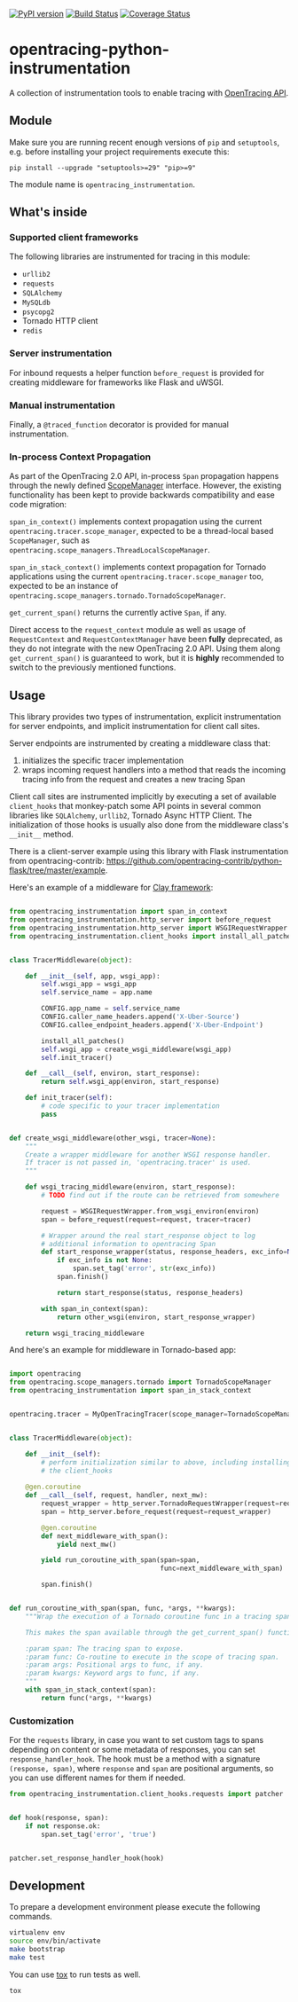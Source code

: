 [![PyPI version][pypi-img]][pypi] [![Build Status][ci-img]][ci] [![Coverage Status][cov-img]][cov]

# opentracing-python-instrumentation

A collection of instrumentation tools to enable tracing with 
[OpenTracing API](http://opentracing.io).

## Module

Make sure you are running recent enough versions of `pip` and `setuptools`, e.g. before installing your project requirements execute this:

```
pip install --upgrade "setuptools>=29" "pip>=9"
```

The module name is `opentracing_instrumentation`.

## What's inside

### Supported client frameworks

The following libraries are instrumented for tracing in this module:
 * `urllib2`
 * `requests`
 * `SQLAlchemy`
 * `MySQLdb`
 * `psycopg2`
 * Tornado HTTP client
 *  `redis`

### Server instrumentation

For inbound requests a helper function `before_request` is provided for creating middleware for frameworks like Flask and uWSGI.

### Manual instrumentation

Finally, a `@traced_function` decorator is provided for manual instrumentation.

### In-process Context Propagation

As part of the OpenTracing 2.0 API, in-process `Span` propagation happens through the newly defined
[ScopeManager](https://opentracing-python.readthedocs.io/en/latest/api.html#scope-managers)
interface. However, the existing functionality has been kept to provide backwards compatibility and
ease code migration:

`span_in_context()` implements context propagation using the current `opentracing.tracer.scope_manager`,
expected to be a thread-local based `ScopeManager`, such as `opentracing.scope_managers.ThreadLocalScopeManager`.

`span_in_stack_context()` implements context propagation for Tornado applications
using the current `opentracing.tracer.scope_manager` too, expected to be an instance of
 `opentracing.scope_managers.tornado.TornadoScopeManager`.

`get_current_span()` returns the currently active `Span`, if any.

Direct access to the `request_context` module as well as usage of `RequestContext` and `RequestContextManager`
have been **fully** deprecated, as they do not integrate with the new OpenTracing 2.0 API.
Using them along `get_current_span()` is guaranteed to work, but it is **highly** recommended
to switch to the previously mentioned functions.

## Usage

This library provides two types of instrumentation, explicit instrumentation
for server endpoints, and implicit instrumentation for client call sites.

Server endpoints are instrumented by creating a middleware class that:

 1. initializes the specific tracer implementation
 2. wraps incoming request handlers into a method that reads the incoming
    tracing info from the request and creates a new tracing Span

Client call sites are instrumented implicitly by executing a set of 
available `client_hooks` that monkey-patch some API points in several 
common libraries like `SQLAlchemy`, `urllib2`, Tornado Async HTTP Client.
The initialization of those hooks is usually also done from the middleware
class's `__init__` method.

There is a client-server example using this library with Flask instrumentation
from opentracing-contrib: https://github.com/opentracing-contrib/python-flask/tree/master/example.

Here's an example of a middleware for [Clay framework](https://github.com/uber/clay):

```python

from opentracing_instrumentation import span_in_context
from opentracing_instrumentation.http_server import before_request
from opentracing_instrumentation.http_server import WSGIRequestWrapper
from opentracing_instrumentation.client_hooks import install_all_patches


class TracerMiddleware(object):

    def __init__(self, app, wsgi_app):
        self.wsgi_app = wsgi_app
        self.service_name = app.name

        CONFIG.app_name = self.service_name
        CONFIG.caller_name_headers.append('X-Uber-Source')
        CONFIG.callee_endpoint_headers.append('X-Uber-Endpoint')

        install_all_patches()
        self.wsgi_app = create_wsgi_middleware(wsgi_app)
        self.init_tracer()

    def __call__(self, environ, start_response):
        return self.wsgi_app(environ, start_response)

    def init_tracer(self):
        # code specific to your tracer implementation
        pass


def create_wsgi_middleware(other_wsgi, tracer=None):
    """
    Create a wrapper middleware for another WSGI response handler.
    If tracer is not passed in, 'opentracing.tracer' is used.
    """

    def wsgi_tracing_middleware(environ, start_response):
        # TODO find out if the route can be retrieved from somewhere

        request = WSGIRequestWrapper.from_wsgi_environ(environ)
        span = before_request(request=request, tracer=tracer)

        # Wrapper around the real start_response object to log
        # additional information to opentracing Span
        def start_response_wrapper(status, response_headers, exc_info=None):
            if exc_info is not None:
                span.set_tag('error', str(exc_info))
            span.finish()

            return start_response(status, response_headers)

        with span_in_context(span):
            return other_wsgi(environ, start_response_wrapper)

    return wsgi_tracing_middleware
```

And here's an example for middleware in Tornado-based app:

```python

import opentracing
from opentracing.scope_managers.tornado import TornadoScopeManager
from opentracing_instrumentation import span_in_stack_context


opentracing.tracer = MyOpenTracingTracer(scope_manager=TornadoScopeManager())


class TracerMiddleware(object):

    def __init__(self):
        # perform initialization similar to above, including installing
        # the client_hooks
        
    @gen.coroutine
    def __call__(self, request, handler, next_mw):
        request_wrapper = http_server.TornadoRequestWrapper(request=request)
        span = http_server.before_request(request=request_wrapper)

        @gen.coroutine
        def next_middleware_with_span():
            yield next_mw()

        yield run_coroutine_with_span(span=span,
                                      func=next_middleware_with_span)

        span.finish()


def run_coroutine_with_span(span, func, *args, **kwargs):
    """Wrap the execution of a Tornado coroutine func in a tracing span.

    This makes the span available through the get_current_span() function.

    :param span: The tracing span to expose.
    :param func: Co-routine to execute in the scope of tracing span.
    :param args: Positional args to func, if any.
    :param kwargs: Keyword args to func, if any.
    """
    with span_in_stack_context(span):
        return func(*args, **kwargs)
```

### Customization

For the `requests` library, in case you want to set custom tags
to spans depending on content or some metadata of responses,
you can set `response_handler_hook`.
The hook must be a method with a signature `(response, span)`,
where `response` and `span` are positional arguments,
so you can use different names for them if needed.

```python
from opentracing_instrumentation.client_hooks.requests import patcher


def hook(response, span):
    if not response.ok:
        span.set_tag('error', 'true')


patcher.set_response_handler_hook(hook)
```

## Development

To prepare a development environment please execute the following commands.
```bash
virtualenv env
source env/bin/activate
make bootstrap
make test
```

You can use [tox](https://tox.readthedocs.io) to run tests as well.
```bash
tox
```

[ci-img]: https://travis-ci.org/uber-common/opentracing-python-instrumentation.svg?branch=master
[ci]: https://travis-ci.org/uber-common/opentracing-python-instrumentation
[pypi-img]: https://img.shields.io/pypi/v/opentracing_instrumentation.svg
[pypi]: https://pypi.python.org/pypi/opentracing_instrumentation
[cov-img]: https://coveralls.io/repos/github/uber-common/opentracing-python-instrumentation/badge.svg
[cov]: https://coveralls.io/github/uber-common/opentracing-python-instrumentation
